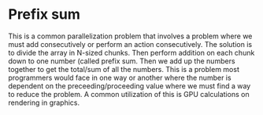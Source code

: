 # Prefix sum

  This is a common parallelization problem that involves a problem where we must add consecutively or perform an action consecutively.
  The solution is to divide the array in N-sized chunks. Then perform addition on each chunk down to one number (called prefix sum.
  Then we add up the numbers together to get the total/sum of all the numbers. This is a problem most programmers would face in one way or 
  another where the number is dependent on the preceeding/proceeding value where we must find a way to reduce the problem. A common utilization of this is GPU 
  calculations on rendering in graphics.
  
